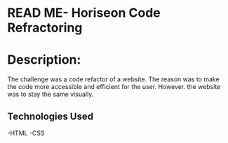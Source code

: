 # READ ME- Horiseon Code Refractoring

# Description: 
<p>The challenge was a code refactor of a website. The reason was to make the code more accessible and efficient for the user. However. the website was to stay the same visually.</p>

## Technologies Used

-HTML
-CSS
